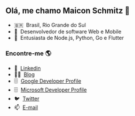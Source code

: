 ## Olá, me chamo Maicon Schmitz 👋

- 🇧🇷 &nbsp;Brasil, Rio Grande do Sul
- 🔭 &nbsp;Desenvolvedor de software Web e Mobile
- 🚀 &nbsp;Entusiasta de Node.js, Python, Go e Flutter

### Encontre-me 🌎

- 💼 &nbsp;[Linkedin](https://www.linkedin.com/in/maiconschmitz/)
- 👨‍💻 &nbsp;[Blog](https://www.maiconschmitz.com.br) 
- 🗄️ &nbsp;[Google Developer Profile](https://developers.google.com/profile/u/101290574919837977899?hl=pt-br)
- 🗄️ &nbsp;[Microsoft Developer Profile](https://docs.microsoft.com/pt-br/users/maiconschmitz/)
- 🐦 &nbsp;[Twitter](https://twitter.com/maiconschmitz)
- 📫 &nbsp;[E-mail](mailto:maiconschmitz@gmail.com)

